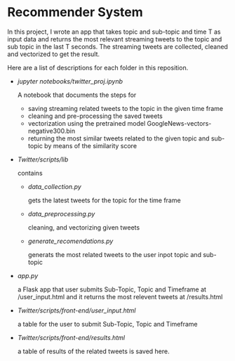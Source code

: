 # Recommender System
 In this project, I wrote an app that takes topic and
sub-topic and time T as input data and returns the most relevant streaming
tweets to the topic and sub topic in the last T seconds. The streaming tweets
are collected, cleaned and vectorized to get the result.

Here are a list of descriptions for each folder in this reposition.
-  *jupyter notebooks/twitter_proj.ipynb*

   A notebook that documents the steps for 
   - saving  streaming related  tweets to the topic in the given time frame
   - cleaning and pre-processing the saved tweets
   - vectorization using the pretrained model GoogleNews-vectors-negative300.bin
   - returning the most similar tweets related to the given topic and sub-topic by means of the similarity score 
-  *Twitter/scripts/lib*

   contains 

   - *data_collection.py*

      gets the latest tweets for the topic for the time frame

   - *data_preprocessing.py*
     
     cleaning, and vectorizing  given tweets

   - *generate_recomendations.py*
    
     generats the most related tweets to the user inpot topic and sub-topic
-  *app.py*

   a Flask app that user  submits  Sub-Topic, Topic and Timeframe  at /user_input.html and  it returns 
   the most relevent tweets at /results.html
- *Twitter/scripts/front-end/user_input.html*

  a table for the user to submit Sub-Topic, Topic and Timeframe
- *Twitter/scripts/front-end/results.html*
  
  a table of results of the related tweets is saved here.
  
